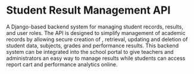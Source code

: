 # Student Result Management API
A Django-based backend system for managing student records, results, and user roles.
The API is designed  to simplify management of academic records by allowing secure creation of , retrieval, updating and deletion of student data, subjects, grades and performance results. 
This backend system can be integrated into the school portal to give teachers and administrators an easy way to manage results while students can access report cart and performance analytics online.


